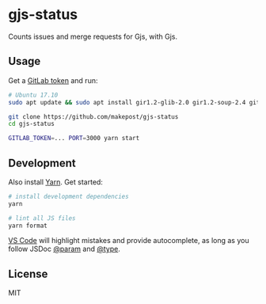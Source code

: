 # gjs-status

Counts issues and merge requests for Gjs, with Gjs.

## Usage

Get a [GitLab token](https://docs.gitlab.com/ee/user/profile/personal_access_tokens.html) and run:

```bash
# Ubuntu 17.10
sudo apt update && sudo apt install gir1.2-glib-2.0 gir1.2-soup-2.4 git gjs npm

git clone https://github.com/makepost/gjs-status
cd gjs-status

GITLAB_TOKEN=... PORT=3000 yarn start
```

## Development

Also install [Yarn](https://yarnpkg.com/en/docs/install#linux-tab). Get started:

```bash
# install development dependencies
yarn

# lint all JS files
yarn format
```

[VS Code](https://code.visualstudio.com/) will highlight mistakes and provide autocomplete, as long as you follow JSDoc [@param](http://usejsdoc.org/tags-param.html) and [@type](http://usejsdoc.org/tags-type.html).

## License

MIT
